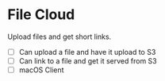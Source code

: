 # File Cloud

Upload files and get short links.

- [ ] Can upload a file and have it upload to S3
- [ ] Can link to a file and get it served from S3
- [ ] macOS Client
